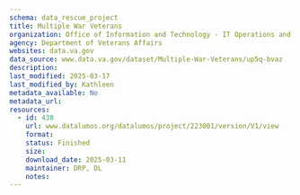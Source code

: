 ```yaml
---
schema: data_rescue_project 
title: Multiple War Veterans
organization: Office of Information and Technology - IT Operations and Services (ITOPS)
agency: Department of Veterans Affairs
websites: data.va.gov
data_source: www.data.va.gov/dataset/Multiple-War-Veterans/up5q-bvaz
description: 
last_modified: 2025-03-17
last_modified_by: Kathleen
metadata_available: No
metadata_url: 
resources:
  - id: 438
    url: www.datalumos.org/datalumos/project/223001/version/V1/view
    format: 
    status: Finished
    size: 
    download_date: 2025-03-11
    maintainer: DRP, DL
    notes: 
---
```

